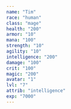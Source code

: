 ```yaml
---
name: "Tim"
race: "human"
class: "mage"
health: "200"
armor: "10"
mana: "100"
strength: "10"
agility: "10"
intelligence: "200"
damage: "100"
crit: "100"
magic: "200"
avatar: "1"
lvl: "7"
attrib: "intelligence"
exp: "7000"
---
```

